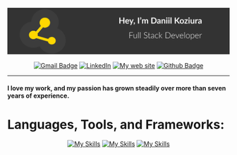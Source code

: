 ![Header](./Github-image.png)

<div align="center">

[![Gmail Badge](https://img.shields.io/badge/-Gmail-c14438?style=flat&logo=Gmail&logoColor=white&link=mailto:daniilkoziura@gmail.com)](mailto:daniilkoziura@gmail.com)
[![LinkedIn](https://img.shields.io/badge/LinkedIn-0077B5.svg?logo=linkedin&logoColor=white)](https://www.linkedin.com/in/daniil-koziura/)
[![My web site](https://img.shields.io/badge/🌐%20Web_site-FFD700)](https://daniil-koziura.netlify.app)
[![Github Badge](https://img.shields.io/badge/-Github-black?style=flat&logo=github&logoColor=white&link=https://github.com/daniilkoziura)](https://github.com/daniilkoziura)

</div>

<hr>

<h4>I love my work, and my passion has grown steadily over more than seven years of experience.<h4>

# Languages, Tools, and Frameworks:
<div align="center">

[![My Skills](https://skillicons.dev/icons?i=html,css,sass,js,ts,tailwind,materialui,bootstrap,react,redux,nextjs,gatsby,styledcomponents&perline=13)](https://skillicons.dev)
[![My Skills](https://skillicons.dev/icons?i=nodejs,nestjs,express,php,laravel,symfony,postgres,sqlite,mysql,mongodb,nginx,graphql,kafka&perline=12)](https://skillicons.dev)
[![My Skills](https://skillicons.dev/icons?i=aws,redis,docker,bash,figma,git,githubactions,gitlab,netlify,jest,linux,vercel,vscode,&perline=13)](https://skillicons.dev)

</div>
